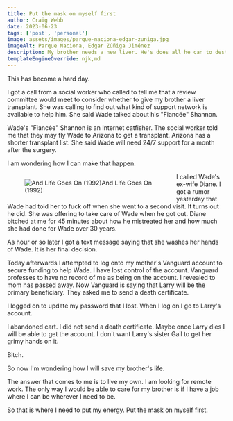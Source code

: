 ```yaml
---
title: Put the mask on myself first
author: Craig Webb
date: 2023-06-23
tags: ['post', 'personal']
image: assets/images/parque-naciona-edgar-zuniga.jpg
imageAlt: Parque Naciona, Edgar Zúñiga Jiménez
description: My brother needs a new liver. He's does all he can to destroy himself. 
templateEngineOverride: njk,md
---
```


This has become a hard day.

I got a call from a social worker who called to tell me that a review committee would meet to consider whether to give my brother a liver transplant. She was calling to find out what kind of support network is available to help him. She said Wade talked about his "Fiancée" Shannon.

Wade's "Fiancée" Shannon is an Internet catfisher. The social worker told me that they may fly Wade to Arizona to get a transplant. Arizona has a shorter transplant list. She said Wade will need 24/7 support for a month after the surgery.

I am wondering how I can make that happen.

<figure style="width: 24em; float:left; margin-right:1em;">
<image src="{{root}}assets/images/And-Life-Goes-On-1992.jpeg" alt="And Life Goes On (1992)" style="(min-width: 30em) 50vw, 100vw; float:left;">
<figcaption>And Life Goes On (1992)</figcaptions>
</figure>

I called Wade's ex-wife Diane. I got a rumor yesterday that Wade had told her to fuck off when she went to a second visit. It turns out he did. She was offering to take care of Wade when he got out. Diane bitched at me for 45 minutes about how he mistreated her and how much she had done for Wade over 30 years.

As hour or so later I got a text message saying that she washes her hands of Wade. It is her final decision.

Today afterwards I attempted to log onto my mother's Vanguard account to secure funding to help Wade. I have lost control of the account. Vanguard professes to have no record of me as being on the account. I revealed to mom has passed away. Now Vanguard is saying that Larry will be the primary beneficiary. They asked me to send a death certificate.

I logged on to update my password that I lost. When I log on I go to Larry's account.

I abandoned cart. I did not send a death certificate. Maybe once Larry dies I will be able to get the account. I don't want Larry's sister Gail to get her grimy hands on it.

Bitch.

So now I'm wondering how I will save my brother's life.

The answer that comes to me is to live my own. I am looking for remote work. The only way I would be able to care for my brother is if I have a job where I can be wherever I need to be.

So that is where I need to put my energy. Put the mask on myself first.




























